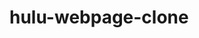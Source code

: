 # hulu-webpage-clone
<!-- Based on Hulu Webpage Clone | HTML & CSS by Brad Traversy (2021)
see: https://www.youtube.com/watch?v=9OVLaEjY-Rc -->
